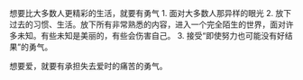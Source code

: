 想要比大多数人更精彩的生活，就要有勇气
	1. 面对大多数人那异样的眼光
	2. 放下过去的习惯、生活。放下所有非常熟悉的内容，进入一个完全陌生的世界，面对许多未知。有些未知是美丽的，有些会伤害自己。
	3. 接受“即使努力也可能没有好结果”的勇气。

想要爱，就要有承担失去爱时的痛苦的勇气。